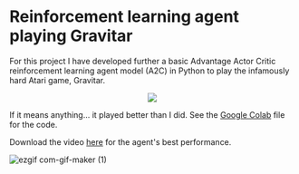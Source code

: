 # Reinforcement learning agent playing Gravitar

For this project I have developed further a basic Advantage Actor Critic reinforcement learning agent model (A2C) in Python to play the infamously hard Atari game, Gravitar. 

<p align="center">
<img src="https://user-images.githubusercontent.com/44368206/160681949-8a4ab91e-7a88-4f1d-aead-71de3442f574.png" >
  </p>

If it means anything... it played better than I did.
See the [Google Colab](<./A2C_Atari.ipynb>) file for the code.

Download the video [here](./openaigym.video.0.4017.video000380-950.mp4) for the agent's best performance.

![ezgif com-gif-maker (1)](https://user-images.githubusercontent.com/44368206/160682735-9eeccb75-4229-4d88-ab1a-ff6e4d7f12f5.gif)
